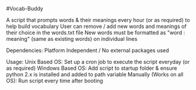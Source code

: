 #Vocab-Buddy

A script that prompts words & their meanings every hour (or as required) to help build vocabulary
User can remove / add new words and meanings of their choice in the words.txt file
New words must be formatted as "word : meaning" (same as existing words) on individual lines

Dependencies: Platform Independent / No external packages used

Usage:
	Unix Based OS: Set up a cron job to execute the script everyday (or as required)
	Windows Based OS: Add script to startup folder & ensure python 2.x is installed and added to path variable
	Manually (Works on all OS): Run script every time after booting
